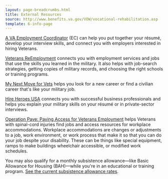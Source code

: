 ```yaml
---
layout: page-breadcrumbs.html
title: External Resources
source: http://www.benefits.va.gov/VOW/vocational-rehabilitation.asp
template: 6-info-page
---
```


[A VA Employment Coordinator](http://www.benefits.va.gov/VOCREHAB/docs/EmploymentCoordinators.xls) (EC) can help you put together your résumé, develop your interview skills, and connect you with employers interested in hiring Veterans.

[Veterans ReEmployment](http://www.careeronestop.org/ReEmployment/veterans/default.aspx) connects you with employment services and jobs that use the skills you learned in the military. It also helps with job-search strategies, getting copies of military records, and choosing the right schools or training programs.

[My Next Move for Vets](http://www.mynextmove.org/vets/) helps you look for a new career or find a civilian career that's like your military job.

[Hire Heroes USA](https://www.hireheroesusa.org/about-us/) connects you with successful business professionals and helps you explain your military skills on your résumé or in private-sector interviews.

[Operation Pave: Paving Access for Veterans Employment](http://www.pva.org/site/c.ajIRK9NJLcJ2E/b.7750849/k.36C/Operation_PAVE_Paving_Access_for_Veterans_Employment.htm) helps Veterans with spinal-cord injuries find jobs and access resources for workplace accommodations. Workplace accommodations are changes or adjustments to a job, work environment, or work process that make it so that you can do your job despite your disability. These can be things like special equipment, ramps to make buildings wheelchair accessible, or modified work schedules.

You may also qualify for a monthly subsistence allowance—like Basic Allowance for Housing (BAH)—while you're in an educational or training program. [See the current subsistence allowance rates](http://www.benefits.va.gov/VOCREHAB/subsistence_allowance_rates.asp). 